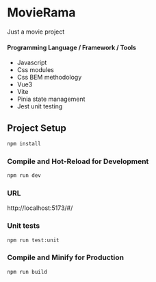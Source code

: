 # MovieRama

Just a movie project

#### Programming Language / Framework / Tools

- Javascript
- Css modules
- Css BEM methodology
- Vue3
- Vite
- Pinia state management
- Jest unit testing

## Project Setup

```sh
npm install
```

### Compile and Hot-Reload for Development

```sh
npm run dev
```

### URL

http://localhost:5173/#/

### Unit tests

```sh
npm run test:unit
```

### Compile and Minify for Production

```sh
npm run build
```
